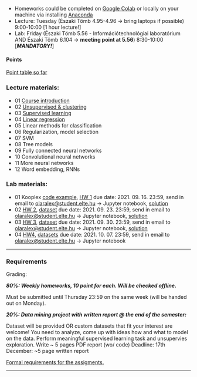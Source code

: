  - Homeworks could be completed on [Google Colab](https://colab.research.google.com/) or locally on your machine via installing [Anaconda](https://www.anaconda.com/products/individual)
 - Lecture: Tuesday (Északi Tömb 4.95-4.96 -> bring laptops if possible) 9:00-10:00 [1 hour lecture!]
 - Lab: Friday (Északi Tömb 5.56 - Információtechnológiai laboratórium AND Északi Tömb 6.104 -> **meeting point at 5.56**) 8:30-10:00 [***MANDATORY!***]

#### Points

[Point table so far](https://docs.google.com/spreadsheets/d/18_1CZ_MCKDstb0MRSP2crapmFvPGJxZkqB_Tp-KJ_3g/edit?usp=sharing)

### Lecture materials:
- 01 [Course introduction](https://docs.google.com/presentation/d/1DP86slfNUrP4JgOh1aQSDUdtzhNTfruM/edit?usp=sharing&ouid=113919100217127339445&rtpof=true&sd=true)
- 02 [Unsupervised & clustering](https://docs.google.com/presentation/d/1a4OSDMFy3m3gbvH_2L45jl1nvBV9fwhV/edit?usp=sharing&ouid=113919100217127339445&rtpof=true&sd=true)
- 03 [Supervised learning](https://docs.google.com/presentation/d/1OFhtZAnDHPFE5-q3DwA-MGlyVlF4kF80/edit?usp=sharing&ouid=113919100217127339445&rtpof=true&sd=true)
- 04 [Linear regression](https://docs.google.com/presentation/d/13kZ1kwNrlbuA6B5Ax-YCrjCuN7Db48Ed/edit?usp=sharing&ouid=113919100217127339445&rtpof=true&sd=true)
- 05 Linear methods for classification
- 06 Regularization, model selection
- 07 SVM
- 08 Tree models
- 09 Fully connected neural networks
- 10 Convolutional neural networks
- 11 More neural networks
- 12 Word embedding, RNNs


### Lab materials: 
- 01 Kooplex [code example](http://patbaa.web.elte.hu/physdm/code_examples/01_data_handling_examples.html), [HW 1](https://gist.github.com/qbeer/a7b26bcbc56a63f32097e52738f57a76) due date: 2021. 09. 16. 23:59, send in email to olaralex@student.elte.hu -> Jupyter notebook, [solution](http://patbaa.web.elte.hu/physdm/code_examples/01_SOLVED_EDA.html)
- 02 [HW 2](https://gist.github.com/qbeer/370770dacb737a35fb06725b69a13c05), [dataset](https://gist.github.com/qbeer/2b3e272c59c104dd7a51df4f1d77e9e1) due date: 2021. 09. 23. 23:59, send in email to olaralex@student.elte.hu -> Jupyter notebook, [solution](https://gist.github.com/qbeer/a43b741b36091a974c45e0dc80652d90)
- 03 [HW 3](https://gist.github.com/qbeer/22fe5333a1bd5c329fc2982d7dc5f7e0), [dataset](https://gist.github.com/qbeer/1a52e2dc7cdd1722e06e07a52548a562) due date: 2021. 09. 30. 23:59, send in email to olaralex@student.elte.hu -> Jupyter notebook, [solution](https://gist.github.com/udvzol/63f79c574a88500480846805e9681af5#file-lab03-ipynb)
- 04 [HW4](https://gist.github.com/qbeer/6bcdfa258286bdb92f370a6146260795), [datasets](https://drive.google.com/drive/folders/1KoYjstAXfVLkw6k_xsQnv_HT4rnanrC4?usp=sharing) due date: 2021. 10. 07. 23:59, send in email to olaralex@student.elte.hu -> Jupyter notebook

---

### Requirements

Grading:


***80%: Weekly homeworks, 10 point for each. Will be checked offline.***

Must be submitted until Thursday 23:59 on the same week (will be handed out on Monday).


***20%: Data mining project with written report @ the end of the semester:***

Dataset will be provided OR custom datasets that fit your interest are welcome!
You need to analyze, come up with ideas how and what to model on the data.
Perform meaningful supervised learning task and unsupervies exploration.
Write ~ 5 pages PDF report (wo/ code)
Deadline: 17th December: ~5 page written report

[Formal requirements for the assigments.](lab/assignments.md) 

---
